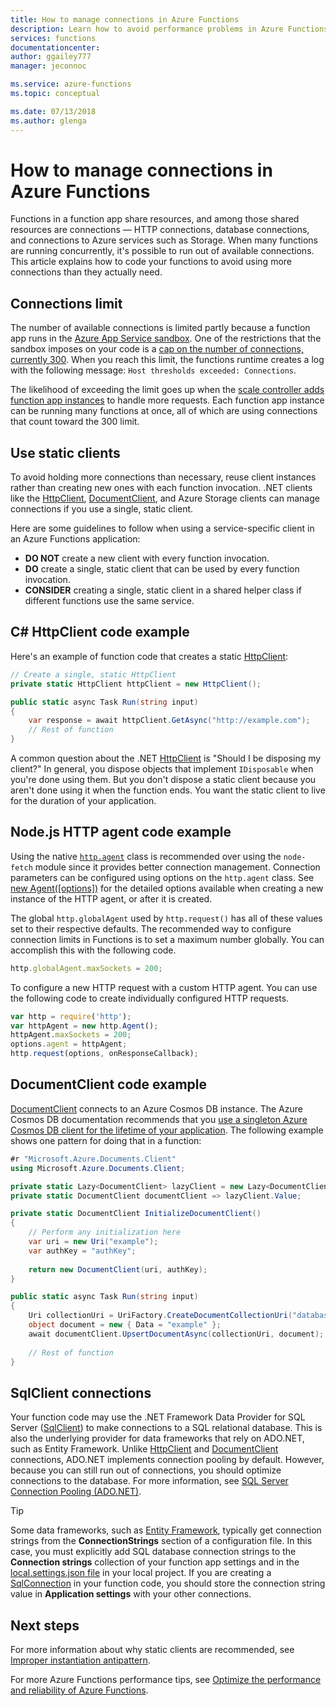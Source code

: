 ```yaml
---
title: How to manage connections in Azure Functions
description: Learn how to avoid performance problems in Azure Functions by using static connection clients.
services: functions
documentationcenter: 
author: ggailey777
manager: jeconnoc

ms.service: azure-functions
ms.topic: conceptual

ms.date: 07/13/2018
ms.author: glenga
---
```


# How to manage connections in Azure Functions

Functions in a function app share resources, and among those shared resources are connections &mdash; HTTP connections, database connections, and connections to Azure services such as Storage. When many functions are running concurrently, it's possible to run out of available connections. This article explains how to code your functions to avoid using more connections than they actually need.

## Connections limit

The number of available connections is limited partly because a function app runs in the [Azure App Service sandbox](https://github.com/projectkudu/kudu/wiki/Azure-Web-App-sandbox). One of the restrictions that the sandbox imposes on your code is a [cap on the number of connections, currently 300](https://github.com/projectkudu/kudu/wiki/Azure-Web-App-sandbox#numerical-sandbox-limits). When you reach this limit, the functions runtime creates a log with the following message: `Host thresholds exceeded: Connections`.

The likelihood of exceeding the limit goes up when the [scale controller adds function app instances](functions-scale.md#how-the-consumption-plan-works) to handle more requests. Each function app instance can be running many functions at once, all of which are using connections that count toward the 300 limit.

## Use static clients

To avoid holding more connections than necessary, reuse client instances rather than creating new ones with each function invocation. .NET clients like the [HttpClient](https://msdn.microsoft.com/library/system.net.http.httpclient(v=vs.110).aspx), [DocumentClient](https://docs.microsoft.com/dotnet/api/microsoft.azure.documents.client.documentclient
), and Azure Storage clients can manage connections if you use a single, static client.

Here are some guidelines to follow when using a service-specific client in an Azure Functions application:

- **DO NOT** create a new client with every function invocation.
- **DO** create a single, static client that can be used by every function invocation.
- **CONSIDER** creating a single, static client in a shared helper class if different functions use the same service.

## C# HttpClient code example

Here's an example of function code that creates a static [HttpClient](https://msdn.microsoft.com/library/system.net.http.httpclient(v=vs.110).aspx):

```cs
// Create a single, static HttpClient
private static HttpClient httpClient = new HttpClient();

public static async Task Run(string input)
{
    var response = await httpClient.GetAsync("http://example.com");
    // Rest of function
}
```

A common question about the .NET [HttpClient](https://msdn.microsoft.com/library/system.net.http.httpclient(v=vs.110).aspx) is "Should I be disposing my client?" In general, you dispose objects that implement `IDisposable` when you're done using them. But you don't dispose a static client because you aren't done using it when the function ends. You want the static client to live for the duration of your application.

## Node.js HTTP agent code example

Using the native [`http.agent`](https://nodejs.org/dist/latest-v6.x/docs/api/http.html#http_class_http_agent) class is recommended over using the `node-fetch` module since it provides better connection management. Connection parameters can be configured using options on the `http.agent` class. See [new Agent(\[options\])](https://nodejs.org/dist/latest-v6.x/docs/api/http.html#http_new_agent_options) for the detailed options available when creating a new instance of the HTTP agent, or after it is created. 

The global `http.globalAgent` used by `http.request()` has all of these values set to their respective defaults. The recommended way to configure connection limits in Functions is to set a maximum number globally. You can accomplish this with the following code.

```js
http.globalAgent.maxSockets = 200;
```

 To configure a new HTTP request with a custom HTTP agent. You can use the following code to create individually configured HTTP requests.

```js
var http = require('http');
var httpAgent = new http.Agent();
httpAgent.maxSockets = 200;
options.agent = httpAgent;
http.request(options, onResponseCallback);
```

## DocumentClient code example

[DocumentClient](https://docs.microsoft.com/dotnet/api/microsoft.azure.documents.client.documentclient
) connects to an Azure Cosmos DB instance. The Azure Cosmos DB documentation recommends that you [use a singleton Azure Cosmos DB client for the lifetime of your application](https://docs.microsoft.com/azure/cosmos-db/performance-tips#sdk-usage). The following example shows one pattern for doing that in a function:

```cs
#r "Microsoft.Azure.Documents.Client"
using Microsoft.Azure.Documents.Client;

private static Lazy<DocumentClient> lazyClient = new Lazy<DocumentClient>(InitializeDocumentClient);
private static DocumentClient documentClient => lazyClient.Value;

private static DocumentClient InitializeDocumentClient()
{
    // Perform any initialization here
    var uri = new Uri("example");
    var authKey = "authKey";
    
    return new DocumentClient(uri, authKey);
}

public static async Task Run(string input)
{
    Uri collectionUri = UriFactory.CreateDocumentCollectionUri("database", "collection");
    object document = new { Data = "example" };
    await documentClient.UpsertDocumentAsync(collectionUri, document);
    
    // Rest of function
}
```

## SqlClient connections

Your function code may use the .NET Framework Data Provider for SQL Server ([SqlClient](https://msdn.microsoft.com/library/system.data.sqlclient(v=vs.110).aspx)) to make connections to a SQL relational database. This is also the underlying provider for data frameworks that rely on ADO.NET, such as Entity Framework. Unlike [HttpClient](https://msdn.microsoft.com/library/system.net.http.httpclient(v=vs.110).aspx) and [DocumentClient](https://docs.microsoft.com/dotnet/api/microsoft.azure.documents.client.documentclient
) connections, ADO.NET implements connection pooling by default. However, because you can still run out of connections, you should optimize connections to the database. For more information, see [SQL Server Connection Pooling (ADO.NET)](https://docs.microsoft.com/dotnet/framework/data/adonet/sql-server-connection-pooling).

> [!TIP]
> Some data frameworks, such as [Entity Framework](https://msdn.microsoft.com/library/aa937723(v=vs.113).aspx), typically get connection strings from the **ConnectionStrings** section of a configuration file. In this case, you must explicitly add SQL database connection strings to the **Connection strings** collection of your function app settings and in the [local.settings.json file](functions-run-local.md#local-settings-file) in your local project. If you are creating a [SqlConnection](https://msdn.microsoft.com/library/system.data.sqlclient.sqlconnection(v=vs.110).aspx) in your function code, you should store the connection string value in **Application settings** with your other connections.

## Next steps

For more information about why static clients are recommended, see [Improper instantiation antipattern](https://docs.microsoft.com/azure/architecture/antipatterns/improper-instantiation/).

For more Azure Functions performance tips, see [Optimize the performance and reliability of Azure Functions](functions-best-practices.md).
